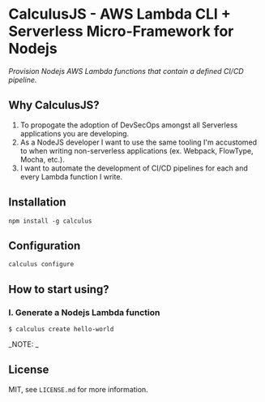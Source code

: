# CalculusJS - AWS Lambda CLI + Serverless Micro-Framework for Nodejs

_Provision Nodejs AWS Lambda functions that contain a defined CI/CD pipeline._

## Why CalculusJS?
1. To propogate the adoption of DevSecOps amongst all Serverless applications you are developing.
2. As a NodeJS developer I want to use the same tooling I'm accustomed to when writing non-serverless applications (ex. Webpack, FlowType, Mocha, etc.).
3. I want to automate the development of CI/CD pipelines for each and every Lambda function I write.


## Installation

```
npm install -g calculus
```

## Configuration

```
calculus configure
```

## How to start using?

### I. Generate a Nodejs Lambda function

<!-- Code snippet title -->
```
$ calculus create hello-world
```
_NOTE: _

## License

MIT, see `LICENSE.md` for more information.
